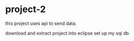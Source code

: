 # project-2
this project uses api to send data.

download and extract project into eclipse
set up my sql db

